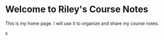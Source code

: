 # Welcome to Riley's Course Notes

This is my home page. I will use it to organize and share my course notes.

s